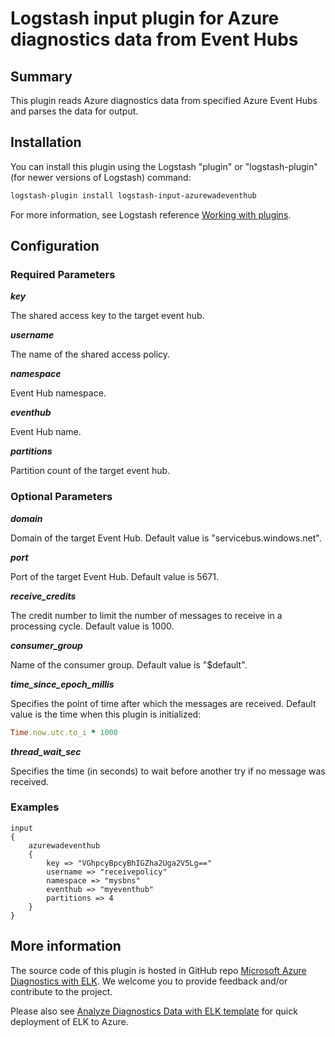 # Logstash input plugin for Azure diagnostics data from Event Hubs 

## Summary
This plugin reads Azure diagnostics data from specified Azure Event Hubs and parses the data for output.

## Installation
You can install this plugin using the Logstash "plugin" or "logstash-plugin" (for newer versions of Logstash) command:
```sh
logstash-plugin install logstash-input-azurewadeventhub
```
For more information, see Logstash reference [Working with plugins](https://www.elastic.co/guide/en/logstash/current/working-with-plugins.html).

## Configuration
### Required Parameters
__*key*__

The shared access key to the target event hub.

__*username*__

The name of the shared access policy.

__*namespace*__

Event Hub namespace.

__*eventhub*__

Event Hub name.

__*partitions*__

Partition count of the target event hub.

### Optional Parameters
__*domain*__

Domain of the target Event Hub. Default value is "servicebus.windows.net".

__*port*__

Port of the target Event Hub. Default value is 5671.

__*receive_credits*__

The credit number to limit the number of messages to receive in a processing cycle. Default value is 1000.

__*consumer_group*__

Name of the consumer group. Default value is "$default".

__*time_since_epoch_millis*__

Specifies the point of time after which the messages are received. Default value is the time when this plugin is initialized:
```ruby
Time.now.utc.to_i * 1000
```
__*thread_wait_sec*__

Specifies the time (in seconds) to wait before another try if no message was received.

### Examples
```
input
{
    azurewadeventhub
    {
        key => "VGhpcyBpcyBhIGZha2Uga2V5Lg=="
        username => "receivepolicy"
        namespace => "mysbns"
        eventhub => "myeventhub"
        partitions => 4
    }
}
```

## More information
The source code of this plugin is hosted in GitHub repo [Microsoft Azure Diagnostics with ELK](https://github.com/Azure/azure-diagnostics-tools). We welcome you to provide feedback and/or contribute to the project.

Please also see [Analyze Diagnostics Data with ELK template](https://github.com/Azure/azure-quickstart-templates/tree/master/diagnostics-with-elk) for quick deployment of ELK to Azure.   